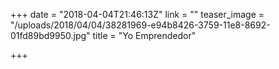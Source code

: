 +++
date = "2018-04-04T21:46:13Z"
link = ""
teaser_image = "/uploads/2018/04/04/38281969-e94b8426-3759-11e8-8692-01fd89bd9950.jpg"
title = "Yo Emprendedor"

+++
